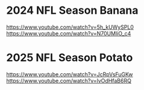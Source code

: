 # 2024 NFL Season Banana
https://www.youtube.com/watch?v=5h_kUWySPL0
https://www.youtube.com/watch?v=N70UMliO_c4

# 2025 NFL Season Potato
https://www.youtube.com/watch?v=JcRpVsFuGKw
https://www.youtube.com/watch?v=lvOdHfaB6RQ